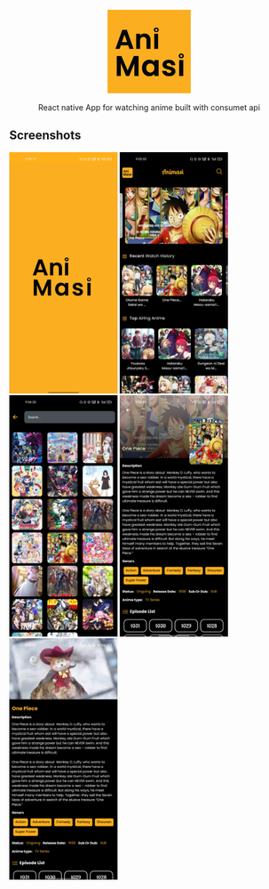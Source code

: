 <p align="center">
    <img alt="Animasi" src="https://github.com/6ixline/Animasi/blob/main/assets/logo/logo.png?raw=true" width="150">
</p>

<p align="center">
  React native App for watching anime built with consumet api
</p>

## Screenshots
 <img alt="Splash" src="https://github.com/6ixline/Animasi/blob/main/screenshot/Screenshot_2022-09-04-21-33-13-10_d06dc5dcfcdb6001e9885a098fe0365c.jpg?raw=true" width="195"> <img alt="Home" src="https://github.com/6ixline/Animasi/blob/main/screenshot/Screenshot_2022-09-04-21-03-35-76_d06dc5dcfcdb6001e9885a098fe0365c.jpg?raw=true" width="195"> <img alt="Search" src="https://github.com/6ixline/Animasi/blob/main/screenshot/Screenshot_2022-09-04-21-04-20-29_d06dc5dcfcdb6001e9885a098fe0365c.jpg?raw=true" width="195"> <img alt="Details Page" src="https://github.com/6ixline/Animasi/blob/main/screenshot/Screenshot_2022-09-04-21-03-49-87_d06dc5dcfcdb6001e9885a098fe0365c.jpg?raw=true" width="195"> <img alt="Episode Watch" src="https://github.com/6ixline/Animasi/blob/main/screenshot/Screenshot_2022-09-04-21-33-43-38_d06dc5dcfcdb6001e9885a098fe0365c.jpg?raw=true" width="195">
